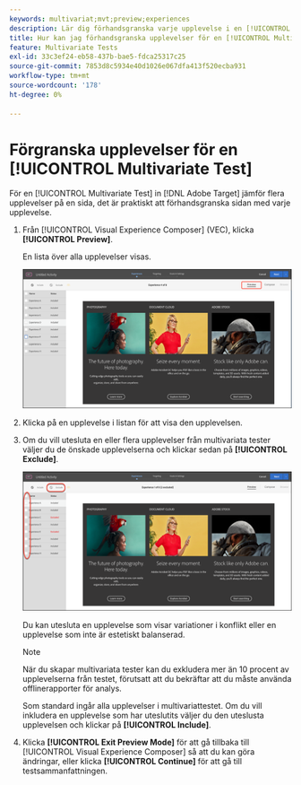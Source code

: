 ```yaml
---
keywords: multivariat;mvt;preview;experiences
description: Lär dig förhandsgranska varje upplevelse i en [!UICONTROL Multivariate Test] (MVT) aktivitet inom [!DNL Adobe Target] med [!UICONTROL Visual Experience Composer] (VEC)
title: Hur kan jag förhandsgranska upplevelser för en [!UICONTROL Multivariate Test] (MVT)
feature: Multivariate Tests
exl-id: 33c3ef24-eb58-437b-bae5-fdca25317c25
source-git-commit: 7853d8c5934e40d1026e067dfa413f520ecba931
workflow-type: tm+mt
source-wordcount: '178'
ht-degree: 0%

---
```


# Förgranska upplevelser för en [!UICONTROL Multivariate Test]

För en [!UICONTROL Multivariate Test] in [!DNL Adobe Target] jämför flera upplevelser på en sida, det är praktiskt att förhandsgranska sidan med varje upplevelse.

1. Från [!UICONTROL Visual Experience Composer] (VEC), klicka **[!UICONTROL Preview]**.

   En lista över alla upplevelser visas.

   ![förhandsvisa bild](assets/preview.png)

1. Klicka på en upplevelse i listan för att visa den upplevelsen.

1. Om du vill utesluta en eller flera upplevelser från multivariata tester väljer du de önskade upplevelserna och klickar sedan på **[!UICONTROL Exclude]**.

   ![Exkludera upplevelser](/help/main/c-activities/c-multivariate-testing/t-create-multivariate-test/assets/preview-mvt-exclude.png)

   Du kan utesluta en upplevelse som visar variationer i konflikt eller en upplevelse som inte är estetiskt balanserad.

   >[!NOTE]
   >
   >När du skapar multivariata tester kan du exkludera mer än 10 procent av upplevelserna från testet, förutsatt att du bekräftar att du måste använda offlinerapporter för analys.

   Som standard ingår alla upplevelser i multivariattestet. Om du vill inkludera en upplevelse som har uteslutits väljer du den uteslusta upplevelsen och klickar på **[!UICONTROL Include]**.

1. Klicka **[!UICONTROL Exit Preview Mode]** för att gå tillbaka till [!UICONTROL Visual Experience Composer] så att du kan göra ändringar, eller klicka **[!UICONTROL Continue]** för att gå till testsammanfattningen.
